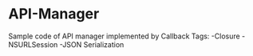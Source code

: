 # API-Manager
Sample code of API manager implemented by Callback
Tags:
  -Closure
  -NSURLSession
  -JSON Serialization

